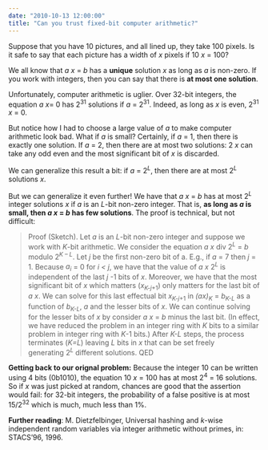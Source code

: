 ```yaml
---
date: "2010-10-13 12:00:00"
title: "Can you trust fixed-bit computer arithmetic?"
---
```




Suppose that you have 10 pictures, and all lined up, they take 100 pixels. Is it safe to say that each picture has a width of _x_ pixels if 10&nbsp;<em>x</em> = 100?

We all know that <em>a x</em> = _b_ has a __unique__ solution _x_ as long as _a_ is non-zero. If you work with integers, then you can say that there is __at most one solution__.

Unfortunately, computer arithmetic is uglier. Over 32-bit integers, the equation <em>a x</em>= 0 has 2<sup>31</sup> solutions if _a_ = 2<sup>31</sup>. Indeed, as long as _x_ is even, 2<sup>31</sup> _x_ = 0.

But notice how I had to choose a large value of _a_ to make computer arithmetic look bad. What if _a_ is small? Certainly, if _a_ = 1, then there is exactly one solution. If _a_ = 2, then there are at most two solutions: 2 _x_ can take any odd even and the most significant bit of _x_ is discarded.

We can generalize this result a bit: if _a_ = 2<sup><em>L</em></sup>, then there are at most 2<sup><em>L</em></sup> solutions <em>x</em>.

But we can generalize it even further! We have that <em>a x</em> = _b_ has at most 2<sup><em>L</em></sup> integer solutions _x_ if _a_ is an <em>L</em>-bit non-zero integer. That is, __as long as __<em>__a__</em>__ is small, then __<em>__a x__</em>__ = __<em>__b__</em>__ has few solutions__. The proof is technical, but not difficult:

> Proof (Sketch). Let _a_ is an <em>L</em>-bit non-zero integer and suppose we work with <em>K</em>-bit arithmetic. We consider the equation <em> a x </em> div 2<sup><em>L</em></sup> = _b_ modulo 2<sup><em>K &#8211; L</em></sup>. Let _j_ be the first non-zero bit of a. E.g., if <em>a </em>= 7 then _j_ = 1. Because <em>a<sub>i</sub></em> = 0 for <em>i &lt; j</em>, we have that the value of <em>a x </em> 2<sup><em>L</em></sup> is independent of the last _j_ -1 bits of <em>x</em>. Moreover, we have that the most significant bit of _x_ which matters (<em>x<sub>K-j<span style="font-style: normal;">+1</span></sub></em>) only matters for the last bit of <em>a x</em>. We can solve for this last effectual bit <em>x<sub>K-j<span style="font-style: normal;">+1</span></sub></em> in <em>(ax)<sub>K</sub></em> = <em>b<sub>K-L</sub></em> as a function of <em>b<sub>K-L</sub></em>, _a_ and the lesser bits of <em>x</em>. We can continue solving for the lesser bits of _x_ by consider <em>a x</em> = _b_ minus the last bit. (In effect, we have reduced the problem in an integer ring with <em>K</em>&nbsp;bits to a similar problem in integer ring with <em>K</em>-1&nbsp;bits.) After <em>K-L</em>&nbsp;steps, the process terminates (<em>K=L</em>) leaving <em>L</em>&nbsp;bits in _x_ that can be set freely generating 2<sup><em>L</em></sup>&nbsp;different solutions. QED


__Getting back to our orignal problem:__ Because the integer 10 can be written using 4 bits (0b1010), the equation 10 _x_ = 100 has at most 2<sup>4</sup> = 16 solutions. So if _x_ was just picked at random, chances are good that the assertion would fail: for 32-bit integers, the probability of a false positive is at most 15/2<sup>32</sup> which is much, much less than 1%.

__Further reading__: M. Dietzfelbinger, Universal hashing and <em>k</em>-wise independent random variables via integer arithmetic without primes, in: STACS&rsquo;96, 1996.

